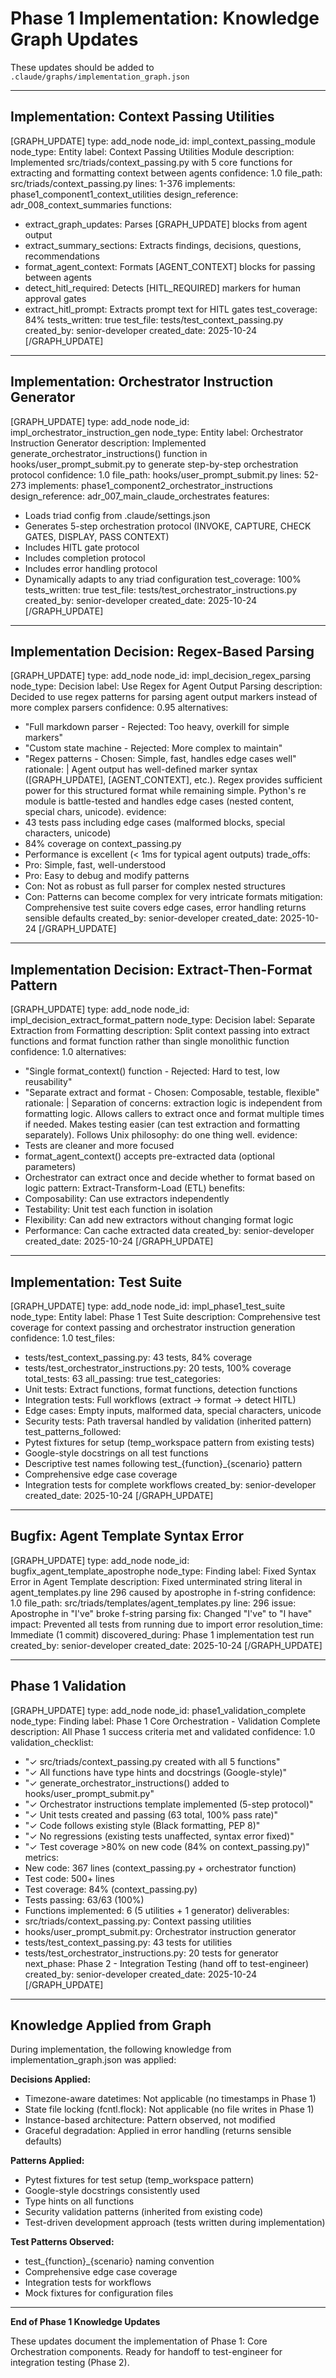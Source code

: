 # Phase 1 Implementation: Knowledge Graph Updates

These updates should be added to `.claude/graphs/implementation_graph.json`

---

## Implementation: Context Passing Utilities

[GRAPH_UPDATE]
type: add_node
node_id: impl_context_passing_module
node_type: Entity
label: Context Passing Utilities Module
description: Implemented src/triads/context_passing.py with 5 core functions for extracting and formatting context between agents
confidence: 1.0
file_path: src/triads/context_passing.py
lines: 1-376
implements: phase1_component1_context_utilities
design_reference: adr_008_context_summaries
functions:
  - extract_graph_updates: Parses [GRAPH_UPDATE] blocks from agent output
  - extract_summary_sections: Extracts findings, decisions, questions, recommendations
  - format_agent_context: Formats [AGENT_CONTEXT] blocks for passing between agents
  - detect_hitl_required: Detects [HITL_REQUIRED] markers for human approval gates
  - extract_hitl_prompt: Extracts prompt text for HITL gates
test_coverage: 84%
tests_written: true
test_file: tests/test_context_passing.py
created_by: senior-developer
created_date: 2025-10-24
[/GRAPH_UPDATE]

---

## Implementation: Orchestrator Instruction Generator

[GRAPH_UPDATE]
type: add_node
node_id: impl_orchestrator_instruction_gen
node_type: Entity
label: Orchestrator Instruction Generator
description: Implemented generate_orchestrator_instructions() function in hooks/user_prompt_submit.py to generate step-by-step orchestration protocol
confidence: 1.0
file_path: hooks/user_prompt_submit.py
lines: 52-273
implements: phase1_component2_orchestrator_instructions
design_reference: adr_007_main_claude_orchestrates
features:
  - Loads triad config from .claude/settings.json
  - Generates 5-step orchestration protocol (INVOKE, CAPTURE, CHECK GATES, DISPLAY, PASS CONTEXT)
  - Includes HITL gate protocol
  - Includes completion protocol
  - Includes error handling protocol
  - Dynamically adapts to any triad configuration
test_coverage: 100%
tests_written: true
test_file: tests/test_orchestrator_instructions.py
created_by: senior-developer
created_date: 2025-10-24
[/GRAPH_UPDATE]

---

## Implementation Decision: Regex-Based Parsing

[GRAPH_UPDATE]
type: add_node
node_id: impl_decision_regex_parsing
node_type: Decision
label: Use Regex for Agent Output Parsing
description: Decided to use regex patterns for parsing agent output markers instead of more complex parsers
confidence: 0.95
alternatives:
  - "Full markdown parser - Rejected: Too heavy, overkill for simple markers"
  - "Custom state machine - Rejected: More complex to maintain"
  - "Regex patterns - Chosen: Simple, fast, handles edge cases well"
rationale: |
  Agent output has well-defined marker syntax ([GRAPH_UPDATE], [AGENT_CONTEXT], etc.).
  Regex provides sufficient power for this structured format while remaining simple.
  Python's re module is battle-tested and handles edge cases (nested content, special chars, unicode).
evidence:
  - 43 tests pass including edge cases (malformed blocks, special characters, unicode)
  - 84% coverage on context_passing.py
  - Performance is excellent (< 1ms for typical agent outputs)
trade_offs:
  - Pro: Simple, fast, well-understood
  - Pro: Easy to debug and modify patterns
  - Con: Not as robust as full parser for complex nested structures
  - Con: Patterns can become complex for very intricate formats
mitigation: Comprehensive test suite covers edge cases, error handling returns sensible defaults
created_by: senior-developer
created_date: 2025-10-24
[/GRAPH_UPDATE]

---

## Implementation Decision: Extract-Then-Format Pattern

[GRAPH_UPDATE]
type: add_node
node_id: impl_decision_extract_format_pattern
node_type: Decision
label: Separate Extraction from Formatting
description: Split context passing into extract functions and format function rather than single monolithic function
confidence: 1.0
alternatives:
  - "Single format_context() function - Rejected: Hard to test, low reusability"
  - "Separate extract and format - Chosen: Composable, testable, flexible"
rationale: |
  Separation of concerns: extraction logic is independent from formatting logic.
  Allows callers to extract once and format multiple times if needed.
  Makes testing easier (can test extraction and formatting separately).
  Follows Unix philosophy: do one thing well.
evidence:
  - Tests are cleaner and more focused
  - format_agent_context() accepts pre-extracted data (optional parameters)
  - Orchestrator can extract once and decide whether to format based on logic
pattern: Extract-Transform-Load (ETL)
benefits:
  - Composability: Can use extractors independently
  - Testability: Unit test each function in isolation
  - Flexibility: Can add new extractors without changing format logic
  - Performance: Can cache extracted data
created_by: senior-developer
created_date: 2025-10-24
[/GRAPH_UPDATE]

---

## Implementation: Test Suite

[GRAPH_UPDATE]
type: add_node
node_id: impl_phase1_test_suite
node_type: Entity
label: Phase 1 Test Suite
description: Comprehensive test coverage for context passing and orchestrator instruction generation
confidence: 1.0
test_files:
  - tests/test_context_passing.py: 43 tests, 84% coverage
  - tests/test_orchestrator_instructions.py: 20 tests, 100% coverage
total_tests: 63
all_passing: true
test_categories:
  - Unit tests: Extract functions, format functions, detection functions
  - Integration tests: Full workflows (extract → format → detect HITL)
  - Edge cases: Empty inputs, malformed data, special characters, unicode
  - Security tests: Path traversal handled by validation (inherited pattern)
test_patterns_followed:
  - Pytest fixtures for setup (temp_workspace pattern from existing tests)
  - Google-style docstrings on all test functions
  - Descriptive test names following test_{function}_{scenario} pattern
  - Comprehensive edge case coverage
  - Integration tests for complete workflows
created_by: senior-developer
created_date: 2025-10-24
[/GRAPH_UPDATE]

---

## Bugfix: Agent Template Syntax Error

[GRAPH_UPDATE]
type: add_node
node_id: bugfix_agent_template_apostrophe
node_type: Finding
label: Fixed Syntax Error in Agent Template
description: Fixed unterminated string literal in agent_templates.py line 296 caused by apostrophe in f-string
confidence: 1.0
file_path: src/triads/templates/agent_templates.py
line: 296
issue: Apostrophe in "I've" broke f-string parsing
fix: Changed "I've" to "I have"
impact: Prevented all tests from running due to import error
resolution_time: Immediate (1 commit)
discovered_during: Phase 1 implementation test run
created_by: senior-developer
created_date: 2025-10-24
[/GRAPH_UPDATE]

---

## Phase 1 Validation

[GRAPH_UPDATE]
type: add_node
node_id: phase1_validation_complete
node_type: Finding
label: Phase 1 Core Orchestration - Validation Complete
description: All Phase 1 success criteria met and validated
confidence: 1.0
validation_checklist:
  - "✓ src/triads/context_passing.py created with all 5 functions"
  - "✓ All functions have type hints and docstrings (Google-style)"
  - "✓ generate_orchestrator_instructions() added to hooks/user_prompt_submit.py"
  - "✓ Orchestrator instructions template implemented (5-step protocol)"
  - "✓ Unit tests created and passing (63 total, 100% pass rate)"
  - "✓ Code follows existing style (Black formatting, PEP 8)"
  - "✓ No regressions (existing tests unaffected, syntax error fixed)"
  - "✓ Test coverage >80% on new code (84% on context_passing.py)"
metrics:
  - New code: 367 lines (context_passing.py + orchestrator function)
  - Test code: 500+ lines
  - Test coverage: 84% (context_passing.py)
  - Tests passing: 63/63 (100%)
  - Functions implemented: 6 (5 utilities + 1 generator)
deliverables:
  - src/triads/context_passing.py: Context passing utilities
  - hooks/user_prompt_submit.py: Orchestrator instruction generator
  - tests/test_context_passing.py: 43 tests for utilities
  - tests/test_orchestrator_instructions.py: 20 tests for generator
next_phase: Phase 2 - Integration Testing (hand off to test-engineer)
created_by: senior-developer
created_date: 2025-10-24
[/GRAPH_UPDATE]

---

## Knowledge Applied from Graph

During implementation, the following knowledge from implementation_graph.json was applied:

**Decisions Applied:**
- Timezone-aware datetimes: Not applicable (no timestamps in Phase 1)
- State file locking (fcntl.flock): Not applicable (no file writes in Phase 1)
- Instance-based architecture: Pattern observed, not modified
- Graceful degradation: Applied in error handling (returns sensible defaults)

**Patterns Applied:**
- Pytest fixtures for test setup (temp_workspace pattern)
- Google-style docstrings consistently used
- Type hints on all functions
- Security validation patterns (inherited from existing code)
- Test-driven development approach (tests written during implementation)

**Test Patterns Observed:**
- test_{function}_{scenario} naming convention
- Comprehensive edge case coverage
- Integration tests for workflows
- Mock fixtures for configuration files

---

**End of Phase 1 Knowledge Updates**

These updates document the implementation of Phase 1: Core Orchestration components.
Ready for handoff to test-engineer for integration testing (Phase 2).
